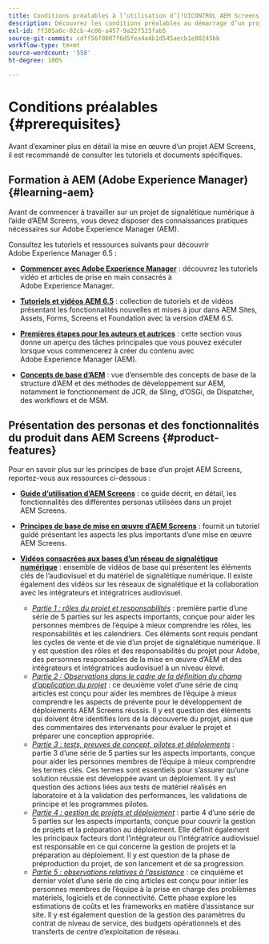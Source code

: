 ```yaml
---
title: Conditions préalables à l’utilisation d’[!UICONTROL AEM Screens]
description: Découvrez les conditions préalables au démarrage d’un projet AEM Screens.
exl-id: ff305a6c-02cb-4c06-a457-9a22f525fab5
source-git-commit: cdff56f0807f6d5fea4a4b1d545aecb1e80245bb
workflow-type: tm+mt
source-wordcount: '558'
ht-degree: 100%

---
```


# Conditions préalables {#prerequisites}

Avant d’examiner plus en détail la mise en œuvre d’un projet AEM Screens, il est recommandé de consulter les tutoriels et documents spécifiques.

## Formation à AEM (Adobe Experience Manager) {#learning-aem}

Avant de commencer à travailler sur un projet de signalétique numérique à l’aide d’AEM Screens, vous devez disposer des connaissances pratiques nécessaires sur Adobe Experience Manager (AEM).

Consultez les tutoriels et ressources suivants pour découvrir Adobe Experience Manager 6.5 :

* **[Commencer avec Adobe Experience Manager](https://experienceleague.adobe.com/fr/docs/experience-manager-cloud-service/content/overview/introduction)** : découvrez les tutoriels vidéo et articles de prise en main consacrés à Adobe Experience Manager.

* **[Tutoriels et vidéos AEM 6.5](https://experienceleague.adobe.com/fr/docs/experience-manager-tutorials)** : collection de tutoriels et de vidéos présentant les fonctionnalités nouvelles et mises à jour dans AEM Sites, Assets, Forms, Screens et Foundation avec la version d’AEM 6.5.

* **[Premières étapes pour les auteurs et autrices](https://experienceleague.adobe.com/fr/docs/experience-manager-65/content/sites/authoring/essentials/first-steps)** : cette section vous donne un aperçu des tâches principales que vous pouvez exécuter lorsque vous commencerez à créer du contenu avec Adobe Experience Manager (AEM).

* **[Concepts de base d’AEM](https://experienceleague.adobe.com/fr/docs/experience-manager-65/content/implementing/developing/introduction/the-basics)** : vue d’ensemble des concepts de base de la structure d’AEM et des méthodes de développement sur AEM, notamment le fonctionnement de JCR, de Sling, d’OSGi, de Dispatcher, des workflows et de MSM.

## Présentation des personas et des fonctionnalités du produit dans AEM Screens {#product-features}

Pour en savoir plus sur les principes de base d’un projet AEM Screens, reportez-vous aux ressources ci-dessous :

* **[Guide d’utilisation d’AEM Screens](https://experienceleague.adobe.com/fr/docs/experience-manager-screens/user-guide/aem-screens-introduction)** : ce guide décrit, en détail, les fonctionnalités des différentes personas utilisées dans un projet AEM Screens.

* **[Principes de base de mise en œuvre d’AEM Screens](https://experienceleague.adobe.com/fr?launch=AEM-7a#recommended/solutions/experience-manager)** : fournit un tutoriel guidé présentant les aspects les plus importants d’une mise en œuvre AEM Screens.

* **[Vidéos consacrées aux bases d’un réseau de signalétique numérique](https://experienceleague.adobe.com/fr/docs/experience-manager-screens/user-guide/aem-screens-introduction)** : ensemble de vidéos de base qui présentent les éléments clés de l’audiovisuel et du matériel de signalétique numérique. Il existe également des vidéos sur les réseaux de signalétique et la collaboration avec les intégrateurs et intégratrices audiovisuel.
   * *[Partie 1 : rôles du projet et responsabilités](https://experienceleague.adobe.com/fr/docs/experience-manager-screens/user-guide/digital-signage-network/project-roles-responsibilities)* : première partie d’une série de 5 parties sur les aspects importants, conçue pour aider les personnes membres de l’équipe à mieux comprendre les rôles, les responsabilités et les calendriers. Ces éléments sont requis pendant les cycles de vente et de vie d’un projet de signalétique numérique. Il y est question des rôles et des responsabilités du projet pour Adobe, des personnes responsables de la mise en œuvre d’AEM et des intégrateurs et intégratrices audiovisuel à un niveau élevé.
   * *[Partie 2 : Observations dans le cadre de la définition du champ d’application du projet](https://experienceleague.adobe.com/fr/docs/experience-manager-screens/user-guide/digital-signage-network/project-considerations)* : ce deuxième volet d’une série de cinq articles est conçu pour aider les membres de l’équipe à mieux comprendre les aspects de prévente pour le développement de déploiements AEM Screens réussis. Il y est question des éléments qui doivent être identifiés lors de la découverte du projet, ainsi que des commentaires des intervenants pour évaluer le projet et préparer une conception appropriée.
   * *[Partie 3 : tests, preuves de concept, pilotes et déploiements](https://experienceleague.adobe.com/fr/docs/experience-manager-screens/user-guide/digital-signage-network/testing-pocs-pilots-rollouts)* : partie 3 d’une série de 5 parties sur les aspects importants, conçue pour aider les personnes membres de l’équipe à mieux comprendre les termes clés. Ces termes sont essentiels pour s’assurer qu’une solution réussie est développée avant un déploiement. Il y est question des actions liées aux tests de matériel réalisés en laboratoire et à la validation des performances, les validations de principe et les programmes pilotes.
   * *[Partie 4 : gestion de projets et déploiement](https://experienceleague.adobe.com/fr/docs/experience-manager-screens/user-guide/digital-signage-network/project-management-and-deployment)* : partie 4 d’une série de 5 parties sur les aspects importants, conçue pour couvrir la gestion de projets et la préparation au déploiement. Elle définit également les principaux facteurs dont l’intégrateur ou l’intégratrice audiovisuel est responsable en ce qui concerne la gestion de projets et la préparation au déploiement. Il y est question de la phase de préproduction du projet, de son lancement et de sa progression.
   * *[Partie 5 : observations relatives à l’assistance](https://experienceleague.adobe.com/fr/docs/experience-manager-screens/user-guide/digital-signage-network/support-considerations)* : ce cinquième et dernier volet d’une série de cinq articles est conçu pour initier les personnes membres de l’équipe à la prise en charge des problèmes matériels, logiciels et de connectivité. Cette phase explore les estimations de coûts et les frameworks en matière d’assistance sur site. Il y est également question de la gestion des paramètres du contrat de niveau de service, des budgets opérationnels et des transferts de centre d’exploitation de réseau.
